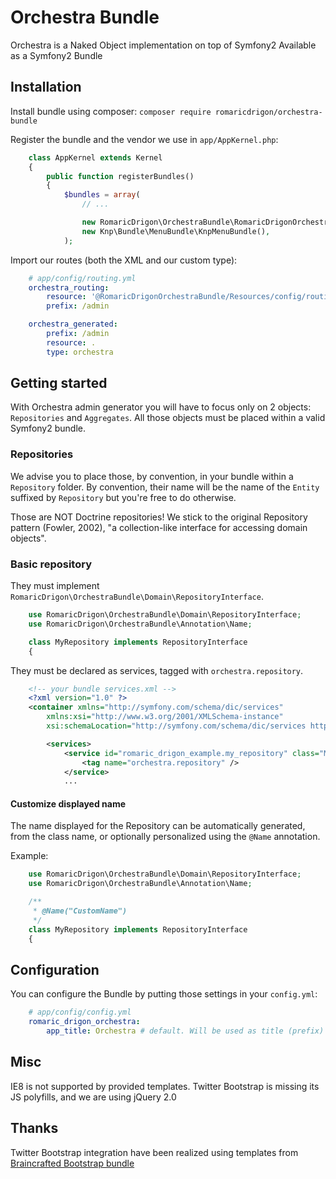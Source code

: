 Orchestra Bundle
================

Orchestra is a Naked Object implementation on top of Symfony2
Available as a Symfony2 Bundle

## Installation

Install bundle using composer: `composer require romaricdrigon/orchestra-bundle`

Register the bundle and the vendor we use in `app/AppKernel.php`:
```php
    class AppKernel extends Kernel
    {
        public function registerBundles()
        {
            $bundles = array(
                // ...

                new RomaricDrigon\OrchestraBundle\RomaricDrigonOrchestraBundle(),
                new Knp\Bundle\MenuBundle\KnpMenuBundle(),
            );
```

Import our routes (both the XML and our custom type):
```yaml
    # app/config/routing.yml
    orchestra_routing:
        resource: '@RomaricDrigonOrchestraBundle/Resources/config/routing.xml'
        prefix: /admin

    orchestra_generated:
        prefix: /admin
        resource: .
        type: orchestra
```

## Getting started

With Orchestra admin generator you will have to focus only on 2 objects: `Repositories` and `Aggregates`.
All those objects must be placed within a valid Symfony2 bundle.

### Repositories

We advise you to place those, by convention, in your bundle within a `Repository` folder.
By convention, their name will be the name of the `Entity` suffixed by `Repository` but you're free to do otherwise.

Those are NOT Doctrine repositories!
We stick to the original Repository pattern (Fowler, 2002), "a collection-like interface for accessing domain objects".

### Basic repository

They must implement `RomaricDrigon\OrchestraBundle\Domain\RepositoryInterface`.

```php
    use RomaricDrigon\OrchestraBundle\Domain\RepositoryInterface;
    use RomaricDrigon\OrchestraBundle\Annotation\Name;

    class MyRepository implements RepositoryInterface
    {
```

They must be declared as services, tagged with `orchestra.repository`.

```xml
    <!-- your bundle services.xml -->
    <?xml version="1.0" ?>
    <container xmlns="http://symfony.com/schema/dic/services"
        xmlns:xsi="http://www.w3.org/2001/XMLSchema-instance"
        xsi:schemaLocation="http://symfony.com/schema/dic/services http://symfony.com/schema/dic/services/services-1.0.xsd">

        <services>
            <service id="romaric_drigon_example.my_repository" class="My\Repository\Class\Path">
                <tag name="orchestra.repository" />
            </service>
            ...
```

#### Customize displayed name

The name displayed for the Repository can be automatically generated, from the class name, or optionally personalized using the `@Name` annotation.

Example:
```php
    use RomaricDrigon\OrchestraBundle\Domain\RepositoryInterface;
    use RomaricDrigon\OrchestraBundle\Annotation\Name;

    /**
     * @Name("CustomName")
     */
    class MyRepository implements RepositoryInterface
    {
```

## Configuration

You can configure the Bundle by putting those settings in your `config.yml`:
```yaml
    # app/config/config.yml
    romaric_drigon_orchestra:
        app_title: Orchestra # default. Will be used as title (prefix) for pages
```

## Misc

IE8 is not supported by provided templates. Twitter Bootstrap is missing its JS polyfills, and we are using jQuery 2.0

## Thanks

Twitter Bootstrap integration have been realized using templates from [Braincrafted Bootstrap bundle](https://github.com/braincrafted/bootstrap-bundle)